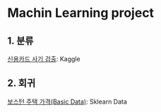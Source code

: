 # Machin Learning project

## 1. 분류
[신용카드 사기 검출](https://github.com/junseok-0505/ML/blob/main/Classification/Kaggle_%EC%8B%A0%EC%9A%A9%EC%B9%B4%EB%93%9C%20%EC%82%AC%EA%B8%B0%20%EA%B2%80%EC%B6%9C.ipynb): Kaggle


## 2. 회귀
[보스턴 주택 가격(Basic Data)](https://github.com/junseok-0505/ML/blob/main/Regression/Boston%20house%20(basic%20data).ipynb): Sklearn Data

